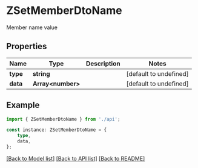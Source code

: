 # ZSetMemberDtoName

Member name value

## Properties

Name | Type | Description | Notes
------------ | ------------- | ------------- | -------------
**type** | **string** |  | [default to undefined]
**data** | **Array&lt;number&gt;** |  | [default to undefined]

## Example

```typescript
import { ZSetMemberDtoName } from './api';

const instance: ZSetMemberDtoName = {
    type,
    data,
};
```

[[Back to Model list]](../README.md#documentation-for-models) [[Back to API list]](../README.md#documentation-for-api-endpoints) [[Back to README]](../README.md)

